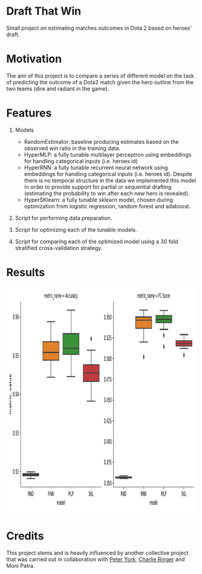 # Draft That Win
Small project on estimating matches outcomes in Dota 2 based on heroes' draft.

# Motivation

The aim of this project is to compare a series of different model on the task of predicting the outcome of a Dota2 match given the hero outline from the two teams (dire and radiant in the game).

# Features

1. Models
    * RandomEstimator: baseline producing estimates based on the observed win ratio in the training data.
    * HyperMLP: a fully tunable multilayer perceptron using embeddings for handling categorical inputs (i.e. heroes id)
    * HyperRNN: a fully tunable recurrent neural network using embeddings for handling categorical inputs (i.e. heroes id). Despite there is no temporal structure in the data we implemented this model in order to provide support for partial or sequential drafting (estimating the probability to win after each new hero is revealed).
    * HyperSKlearn: a fully tunable sklearn model, chosen during optimization from logistic regression, random forest and adaboost.

2. Script for performing data preparation.
3. Script for optimizing each of the tunable models.
4. Script for comparing each of the optimized model using a 30 fold stratified cross-validation strategy. 

# Results

<p align="center">
  <img width="600" height="600" src="https://github.com/vb690/draft_that_win/blob/main/results/figures/model_comparison.pdf">
</p>



# Credits

This project stems and is heavily influenced by another collective project that was carried out in collaboration with [Peter York](https://github.com/Pete-York), [Charlie Ringer](https://www.charlieringer.com/) and Moni Patra.

